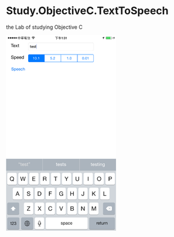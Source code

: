 # Study.ObjectiveC.TextToSpeech
the Lab of studying Objective C

<img src="https://github.com/greenchen1015/Study.ObjectiveC.TextToSpeech/blob/master/TextToSpeech.PNG" width="300px" />
